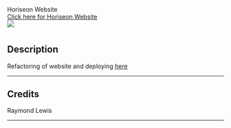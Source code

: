 <!DOCTYPE html>
<html lang="en-US">

  <head>
    Horiseon Website  
  </head>

  <body>
    <br>
    <a href="https://l1keafox.github.io/HoriseonRefactor" target="_blank">Click here for Horiseon Website </a> 
    <br>
    <img src="./assets/images/digital-marketing-meeting.jpg" />
  </body>

</html>

# <Your-Project-Title>

## Description

Refactoring of website and deploying <a href="https://l1keafox.github.io/HoriseonRefactor" target="_blank">here </a> 

---


## Credits

  Raymond Lewis

---


